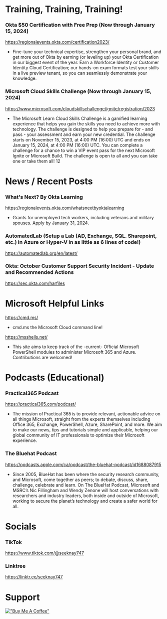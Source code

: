 # Training, Training, Training!

### Okta $50 Certification with Free Prep (Now through January 15, 2024)
https://regionalevents.okta.com/certification2023/
- Fine-tune your technical expertise, strengthen your personal brand, and get more out of Okta by earning (or leveling up) your Okta Certification in our biggest event of the year. Earn a Workforce Identity or Customer Identity Cloud Certification; our hands-on exam formats test your skills in a live preview tenant, so you can seamlessly demonstrate your knowledge.

### Microsoft Cloud Skills Challenge (Now through January 15, 2024)
https://www.microsoft.com/cloudskillschallenge/ignite/registration/2023
- The Microsoft Learn Cloud Skills Challenge is a gamified learning experience that helps you gain the skills you need to achieve more with technology. The challenge is designed to help you prepare for - and pass - your assessment and earn your new credential. The challenge starts on November 15, 2023, at 4:00 PM (16:00) UTC and ends on January 15, 2024, at 4:00 PM (16:00) UTC. You can complete a challenge for a chance to win a VIP event pass for the next Microsoft Ignite or Microsoft Build. The challenge is open to all and you can take one or take them all! 12


# News / Recent Posts

### What's Next? By Okta Learning
https://regionalevents.okta.com/whatsnextbyoktalearning
- Grants for unemployed tech workers, including veterans and military spouses. Apply by January 31, 2024.

### AutomatedLab (Setup a Lab (AD, Exchange, SQL. Sharepoint, etc.) in Azure or Hyper-V in as little as 6 lines of code!)
https://automatedlab.org/en/latest/

### Okta: October Customer Support Security Incident - Update and Recommended Actions
https://sec.okta.com/harfiles

# Microsoft Helpful Links

https://cmd.ms/
- cmd.ms the Microsoft Cloud command line!

https://msshells.net/
- This site aims to keep track of the -current- Official Microsoft PowerShell modules to administer Microsoft 365 and Azure. Contributions are welcomed!

# Podcasts (Educational)

### Practical365 Podcast

https://practical365.com/podcast/
- The mission of Practical 365 is to provide relevant, actionable advice on all things Microsoft, straight from the experts themselves including Office 365, Exchange, PowerShell, Azure, SharePoint, and more.  We aim to make our news, tips and tutorials simple and applicable, helping our global community of IT professionals to optimize their Microsoft experience.

### The Bluehat Podcast

https://podcasts.apple.com/ca/podcast/the-bluehat-podcast/id1688087915
- Since 2005, BlueHat has been where the security research community, and Microsoft, come together as peers; to debate, discuss, share, challenge, celebrate and learn. On The BlueHat Podcast, Microsoft and MSRC’s Nic Fillingham and Wendy Zenone will host conversations with researchers and industry leaders, both inside and outside of Microsoft, working to secure the planet’s technology and create a safer world for all.

# Socials

### TikTok
https://www.tiktok.com/@seeknay747

### Linktree
https://linktr.ee/seeknay747

# Support
[!["Buy Me A Coffee"](https://www.buymeacoffee.com/assets/img/custom_images/orange_img.png)](https://www.buymeacoffee.com/seeknay747)
